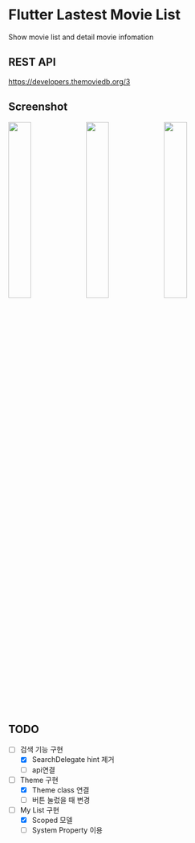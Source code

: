 # Flutter Lastest Movie List

Show movie list and detail movie infomation

## REST API

https://developers.themoviedb.org/3


## Screenshot

<img src="https://user-images.githubusercontent.com/35194820/66217070-95758000-e701-11e9-9f80-3343668e4baf.gif" width="30%">   <img src="https://user-images.githubusercontent.com/35194820/66218371-04ec6f00-e704-11e9-8b1f-4d4e2c4ba392.png" width="30%">   <img src="https://user-images.githubusercontent.com/35194820/66217585-8e02a680-e702-11e9-8d5e-08ea2cbf449e.png" width="30%">

## TODO

- [ ] 검색 기능 구현
    - [x] SearchDelegate hint 제거
    - [ ] api연결
- [ ] Theme 구현
    - [x] Theme class 연결
    - [ ] 버튼 눌렀을 때 변경
- [ ] My List 구현
    - [x] Scoped 모델 
    - [ ] System Property 이용
